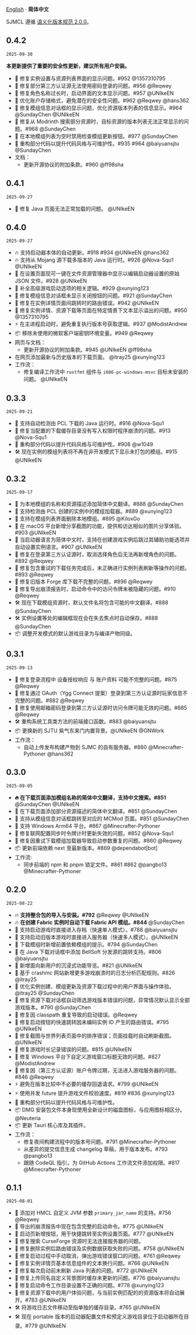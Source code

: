 [English](../CHANGELOG.md) · **简体中文**

SJMCL 遵循 [语义化版本规范 2.0.0](https://semver.org/lang/zh-CN/)。

## 0.4.2

`2025-09-30`

**本更新提供了重要的安全性更新，建议所有用户安装。**

- 🐛 修复实例设置与资源列表界面的显示问题。#952 @1357310795
- 🐛 修复部分第三方认证源无法使用密码登录的问题。#956 @Reqwey
- 🐛 修复角色名称过长时，启动界面的文本显示问题。#957 @UNIkeEN
- 🐛 优化账户存储格式，避免潜在的安全性问题。#962 @Reqwey @hans362
- 🐛 修复模组信息对话框的显示问题，优化资源版本列表的信息显示。#964 @SundayChen @UNIkeEN
- 🐛 修复从 Modrinth 搜索部分资源时，目标资源的版本列表无法正常显示的问题。#968 @SundayChen
- 🐛 在本地模组列表为空时禁用检查模组更新按钮。#977 @SundayChen
- 💄 重构部分代码以提升代码风格与可维护性。#935 #964 @baiyuansjtu @SundayChen
- 文档：
   - 更新开源协议的附加条款。#960 @ff98sha

## 0.4.1

`2025-09-27`

- 🐛 修复 Java 页面无法正常加载的问题。 @UNIkeEN

## 0.4.0

`2025-09-27`

- 🔥 支持启动器本体的自动更新。#918 #934 @UNIkeEN @hans362
- 🔥 支持从 Mojang 源下载多版本的 Java 运行时。#926 @Nova-Squ1 @UNIkeEN
- 🌟 在设置页面现可一键在文件资源管理器中显示以编辑启动器设置的原始 JSON 文件。#928 @UNIkeEN
- 🌟 补全高级游戏启动选项的相关逻辑。#929 @xunying123
- 🐛 修复模组信息对话框未显示关闭按钮的问题。#921 @SundayChen
- 🐛 修复在实例详情页面间跳转时的路由错误。#942 @UNIkeEN
- 🐛 修复实例详情、资源下载等页面在特定情景下文本显示溢出的问题。#950 @1357310795
- ⚡️ 在主进程启动时，避免重复执行版本号获取逻辑。#937 @ModistAndrew
- 📦 移除未使用的微软客户端密钥环境变量。#949 @Reqwey
- 网页与文档：
   - 更新开源协议的附加条款。#945 @UNIkeEN @ff98sha
- 在网页添加最新与历史版本的下载页面。 @itray25 @xunying123
- 工作流：
   - 修复编译工作流中 `rustfmt` 组件与 `i686-pc-windows-msvc` 目标未安装的问题。 @UNIkeEN

## 0.3.3

`2025-09-21`

- 🌟 支持自动检测由 PCL 下载的 Java 运行时。#916 @Nova-Squ1
- 🐛 修复当配置的下载缓存目录没有写入权限时程序崩溃的问题。#913 @Nova-Squ1
- 💄 重构部分代码以提升代码风格与可维护性。#908 @w1049
- 🛠 现在实例的模组列表将不再在非开发模式下显示未打包的模组。#915 @UNIkeEN

## 0.3.2

`2025-09-17`

- 🌟 为本地模组的名称和资源描述添加简体中文翻译。#888 @SundayChen  
- 🌟 支持检测由 PCL 创建的实例中的模组加载器。#889 @xunying123  
- 🌟 支持在模组列表界面删除本地模组。#895 @KiloxGo  
- 🌟 在 macOS 平台新增分享截图的功能，提供和访达相似的图片分享体验。#903 @UNIkeEN  
- 🌟 当启动器语言为简体中文时，支持在创建游戏实例后跳过其辅助功能选项并自动设置实例语言。#907 @UNIkeEN  
- 🐛 修复在登录第三方认证源时，取消选择角色后无法再新增角色的问题。#892 @Reqwey  
- 🐛 修复包含重试的下载任务完成后，未正确进行实例列表刷新等操作的问题。#893 @Reqwey  
- 🐛 修复旧版本 Forge 库下载不完整的问题。#896 @Reqwey  
- 🐛 修复导出崩溃报告时，启动命令中的访问令牌未被隐藏的问题。#910 @Reqwey  
- 🛠 现在下载模组资源时，默认文件名将包含可能的中文翻译。#888 @SundayChen  
- 🛠 实例设置等处的编辑框现在会在失去焦点时自动保存。#888 @SundayChen  
- 📦 调整开发模式的默认游戏目录为与编译产物同级。

## 0.3.1

`2025-09-13`

- 🐛 修复登录流程中 设备授权响应 与 账户资料 可能不完整的问题。#875 @Reqwey
- 🐛 修复通过 OAuth（Ygg Connect 提案）登录到第三方认证源时玩家信息不完整的问题。#882 @Reqwey
- 🐛 修复使用邮箱密码登录到第三方认证源时访问令牌可能无效的问题。#885 @Reqwey
- 🛠 重构系统工具类方法的前端接口函数。#883 @baiyuansjtu
- 📦 更换新的 SJTU 紫气东来门内置背景。@UNIkeEN @GNWork
- 工作流：
   - 自动上传发布构建产物到 SJMC 的自有服务器。#880 @Minecrafter-Pythoner @hans362

## 0.3.0

`2025-09-05`

- **🔥 在下载页面添加模组名称的简体中文翻译，支持中文搜索。#851** @SundayChen @UNIkeEN
- 🌟 在下载页面添加部分资源描述的简体中文翻译。#851 @SundayChen
- 🌟 支持从模组信息对话框跳转至对应的 MCMod 页面。#851 @SundayChen
- 🌟 支持 Windows Arm64 平台。#867 @Minecrafter-Pythoner
- 🐛 修复联网配置同步时令牌计时更新失效的问题。#852 @Nova-Squ1
- 🐛 修复因重试下载模组加载器导致启动参数重复的问题。#860 @Reqwey
- 📦 更新前端依赖 next 至最新版本。#869 @dependabot[bot]
- 工作流:
   - 同步前端的 npm 和 pnpm 锁定文件。#861 #862 @pangbo13 @Minecrafter-Pythoner

## 0.2.0

`2025-08-22`

- 🔥 **支持整合包的导入与安装。#792** @Reqwey @UNIkeEN  
- 🔥 **在创建 Fabric 实例时自动下载 Fabric API 模组。#844** @SundayChen  
- 🌟 支持启动游戏时直接进入存档（快速单人模式）。#788 @baiyuansjtu  
- 🌟 支持启动旧版本游戏时直接进入服务器（快速多人模式）。@UNIkeEN  
- 🌟 下载模组时新增前置依赖模组的提示。#794 @SundayChen  
- 🌟 在 Java 下载对话框中添加 BellSoft 分发源的跳转支持。#806 @baiyuansjtu  
- 🌟 新增面向新用户的沉浸式功能导览。#821 @UNIkeEN  
- 🌟 基于 crashmc 网站新增更多游戏崩溃时的日志分析匹配规则。#826 @itray25  
- 🌟 优化实例创建、模组更新及资源下载过程中的用户界面与操作体验。@itray25 @SundayChen  
- 🐛 修复资源下载对话框自动筛选游戏版本错误的问题，异常情况默认显示全部游戏版本。#790 @SundayChen  
- 🐛 修复因 classpath 重复导致的启动错误。@Reqwey  
- 🐛 修复启动按钮的快速跳转因未编码实例 ID 产生的路由错误。#795 @UNIkeEN  
- 🐛 修复截图与世界列表页面中的排序错误；页面挂载时自动刷新截图。@UNIkeEN  
- 🐛 修复游戏时长记录错误的问题。#815 @UNIkeEN  
- 🐛 修复 Windows 平台下自定义游戏窗口标题无效的问题。#827 @ModistAndrew  
- 🐛 修复因（第三方认证源）账户令牌过期，无法进入游戏服务器的问题。#846 @Reqwey  
- ⚡️ 避免在版本比较中不必要的缓存回退请求。#799 @UNIkeEN  
- ⚡️ 使用并发 future 提升游戏文件校验速度。#819 #836 @xunying123  
- 💄 重构部分代码以提升代码风格与可维护性。  
- 📦 DMG 安装包文件本身现使用全新设计的磁盘图标，与应用图标相区分。@Neuteria  
- 📦 更新 Tauri 核心库及其插件。  
- 工作流：  
   - 修复夜间构建流程中的版本号问题。#791 @Minecrafter-Pythoner  
   - 从差异的提交信息生成 changelog 草稿，用于版本发布。#793 @pangbo13  
   - 跟随 CodeQL 指引，为 GitHub Actions 工作流文件添加权限。#817 @Minecrafter-Pythoner  

## 0.1.1

`2025-08-01`

- 🌟 添加对 HMCL 自定义 JVM 参数 `primary_jar_name` 的支持。#756 @Reqwey  
- 🌟 导出的崩溃报告中现在包含完整的启动命令。#775 @UNIkeEN  
- 🌟 启动页新增按钮，用于快捷跳转至实例设置页面。#777 @UNIkeEN  
- 🐛 修复搜索 CurseForge 资源时无法连接服务器的问题。 
- 🐛 修复删除实例后路由错误及实例数据获取失败的问题。#758 @UNIkeEN  
- 🐛 修复启动过程中手动取消，弹出游戏错误窗口的问题。#761 @Reqwey  
- 🐛 修复实例详情页基本信息组件的文本换行问题。#766 @UNIkeEN  
- 🐛 修复每次启动前未刷新 Java 列表的问题。#772 @UNIkeEN  
- 🐛 修复上传同名自定义背景图时缓存未更新的问题。#776 @baiyuansjtu  
- 🐛 修复启动命令工作目录设置不正确的问题。#778 @xunying123  
- 🐛 修复资源下载中的用户体验问题，与当前实例匹配的的资源版本将自动展开。#783 @UNIkeEN  
- 🛠 将游戏日志文件移动至指单独的缓存目录。#765 @UNIkeEN  
- 🛠 现在 portable 版本的启动器配置文件和预定义游戏目录位于启动器所在目录。#779 @UNIkeEN  